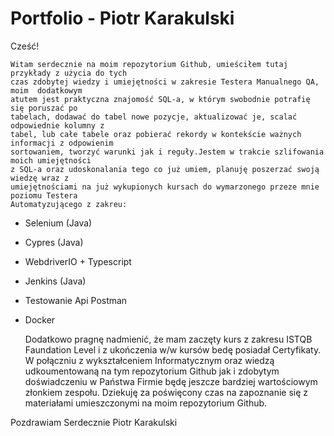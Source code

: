 # Portfolio - Piotr Karakulski

Cześć!

	Witam serdecznie na moim repozytorium Github, umieściłem tutaj przykłady z użycia do tych 
	czas zdobytej wiedzy i umiejętności w zakresie Testera Manualnego QA, moim  dodatkowym 
	atutem jest praktyczna znajomość SQL-a, w którym swobodnie potrafię się poruszać po 
	tabelach, dodawać do tabel nowe pozycje, aktualizować je, scalać odpowiednie kolumny z 
	tabel, lub całe tabele oraz pobierać rekordy w kontekście ważnych informacji z odpowienim 
	sortowaniem, tworzyć warunki jak i reguły.Jestem w trakcie szlifowania moich umiejętności 
	z SQL-a oraz udoskonalania tego co już umiem, planuję poszerzać swoją wiedzę wraz z 
	umiejętnościami na już wykupionych kursach do wymarzonego przeze mnie poziomu Testera 
	Automatyzującego z zakreu:
- Selenium (Java)
- Cypres (Java)
- WebdriverIO + Typescript 
- Jenkins (Java)
- Testowanie Api Postman
- Docker

	Dodatkowo pragnę nadmienić, że mam zaczęty kurs z zakresu ISTQB Faundation Level i z 
	ukończenia w/w kursów bedę posiadał Certyfikaty. W połączniu z wykształceniem 
	Informatycznym oraz wiedzą udkoumentowaną na tym repozytorium Github jak i zdobytym 
	doświadczeniu w Państwa Firmie będę jeszcze bardziej wartościowym złonkiem zespołu. 
	Dziekuję za poświęcony czas na zapoznanie się z materiałami umieszczonymi na moim 
	repozytorium Github.

Pozdrawiam Serdecznie
Piotr Karakulski
